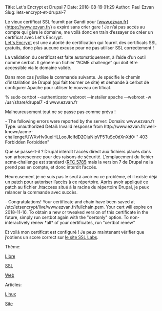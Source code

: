 Title: Let's Encrypt et Drupal 7
Date: 2018-08-19 01:29
Author: Paul Ezvan
Slug: lets-encrypt-et-drupal-7

<div
class="field field-name-body field-type-text-with-summary field-label-hidden">

<div class="field-items">

<div class="field-item even">

Le vieux certificat SSL fournit par Gandi pour
[www.ezvan.fr](https://www.ezvan.fr/) a expiré sans crier gare ! Je n’ai
pas accès au compte qui gère le domaine, me voilà donc en train
d’essayer de créer un certificat avec Let's Encrypt.  
[Let's Encrypt](https://letsencrypt.org/) est une autorité de
certification qui fournit des certificats SSL gratuits, donc plus aucune
excuse pour ne pas utiliser SSL correctement !  

La validation du certificat est faite automatiquement, à l’aide d’un
outil nommé cerbot. Il génère un fichier “ACME challenge” qui doit être
accessible via le domaine validé.  

Dans mon cas j’utilise la commande suivante. Je spécifie le chemin
d’installation de Drupal (qui fait tourner ce site) et demande à cerbot
de configurer Apache pour utiliser le nouveau certificat.

</p>
    % sudo certbot --authenticator webroot --installer apache --webroot -w /usr/share/drupal7 -d www.ezvan.fr

Malheureusement tout ne se passe pas comme prévu !

</p>
     - The following errors were reported by the server:   Domain: www.ezvan.fr   Type:   unauthorized   Detail: Invalid response from   http://www.ezvan.fr/.well-known/acme-challenge/UWXvHv0ueIHLLooJIcIfdD2OiuNipVF5TuSc0dXnXd0:   "      403 Forbidden      Forbidden"

Que se passe-t-il ? Drupal interdit l’accès direct aux fichiers placés
dans son arborescence pour des raisons de sécurité. L’emplacement du
fichier acme-challenge est standard ([RFC
5785](https://tools.ietf.org/html/rfc5785) mais la version 7 de Drupal
ne la prend pas en compte, et donc interdit l’accès.  

Heureusement je ne suis pas le seul à avoir eu ce problème, et il existe
déjà un [patch](https://www.drupal.org/project/drupal/issues/2847325)
pour autoriser l’accès à ce répertoire. Après avoir appliqué ce patch au
fichier .htaccess situé à la racine du répertoire Drupal, je peux
relancer la commande avec succès.

</p>
     - Congratulations! Your certificate and chain have been saved at   /etc/letsencrypt/live/www.ezvan.fr/fullchain.pem. Your cert will   expire on 2018-11-16. To obtain a new or tweaked version of this   certificate in the future, simply run certbot again with the   "certonly" option. To non-interactively renew *all* of your   certificates, run "certbot renew"

Et voilà mon certificat est configuré ! Je peux maintenant vérifier que
j’obtiens un score correct sur [le site SSL
Labs](https://www.ssllabs.com/ssltest/analyze.html?d=www.ezvan.fr).

</p>
<p>

</div>

</div>

</div>

<div
class="field field-name-taxonomy-vocabulary-3 field-type-taxonomy-term-reference field-label-above">

<div class="field-label">

Thème: 

</div>

<div class="field-items">

<div class="field-item even">

[Libre](https://www.ezvan.fr/taxonomy/term/48)

</div>

<div class="field-item odd">

[SSL](https://www.ezvan.fr/taxonomy/term/67)

</div>

<div class="field-item even">

[Web](https://www.ezvan.fr/taxonomy/term/39)

</div>

</div>

</div>

<div
class="field field-name-taxonomy-vocabulary-2 field-type-taxonomy-term-reference field-label-above">

<div class="field-label">

Articles: 

</div>

<div class="field-items">

<div class="field-item even">

[Linux](https://www.ezvan.fr/taxonomy/term/10)

</div>

<div class="field-item odd">

[Site](https://www.ezvan.fr/taxonomy/term/7)

</div>

</div>

</div>

</p>

